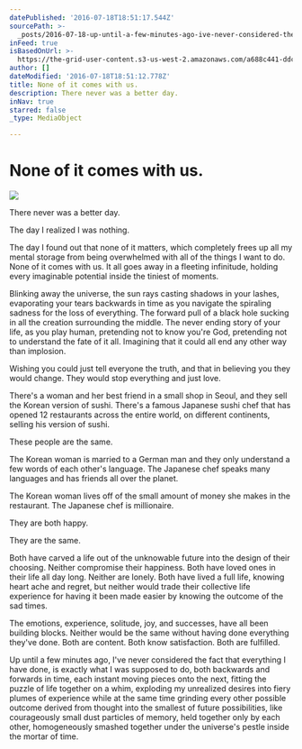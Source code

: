 ```yaml
---
datePublished: '2016-07-18T18:51:17.544Z'
sourcePath: >-
  _posts/2016-07-18-up-until-a-few-minutes-ago-ive-never-considered-the-fact-t.md
inFeed: true
isBasedOnUrl: >-
  https://the-grid-user-content.s3-us-west-2.amazonaws.com/a688c441-ddcd-4e00-9431-f3fb2d68fc4e.jpg
author: []
dateModified: '2016-07-18T18:51:12.778Z'
title: None of it comes with us.
description: There never was a better day.
inNav: true
starred: false
_type: MediaObject

---
```

# **None of it comes with us.**
![](https://the-grid-user-content.s3-us-west-2.amazonaws.com/d6b43b53-ea4e-4c0c-a781-214853687b5f.jpg)

There never was a better day.

The day I realized I was nothing.

The day I found out that none of it matters, which completely frees up all my mental storage from being overwhelmed with all of the things I want to do. None of it comes with us. It all goes away in a fleeting infinitude, holding every imaginable potential inside the tiniest of moments.

Blinking away the universe, the sun rays casting shadows in your lashes, evaporating your tears backwards in time as you navigate the spiraling sadness for the loss of everything. The forward pull of a black hole sucking in all the creation surrounding the middle. The never ending story of your life, as you play human, pretending not to know you're God, pretending not to understand the fate of it all. Imagining that it could all end any other way than implosion.

Wishing you could just tell everyone the truth, and that in believing you they would change. They would stop everything and just love.

There's a woman and her best friend in a small shop in Seoul, and they sell the Korean version of sushi. There's a famous Japanese sushi chef that has opened 12 restaurants across the entire world, on different continents, selling his version of sushi.

These people are the same.

The Korean woman is married to a German man and they only understand a few words of each other's language. The Japanese chef speaks many languages and has friends all over the planet.

The Korean woman lives off of the small amount of money she makes in the restaurant. The Japanese chef is millionaire.

They are both happy.

They are the same.

Both have carved a life out of the unknowable future into the design of their choosing. Neither compromise their happiness. Both have loved ones in their life all day long. Neither are lonely. Both have lived a full life, knowing heart ache and regret, but neither would trade their collective life experience for having it been made easier by knowing the outcome of the sad times.

The emotions, experience, solitude, joy, and successes, have all been building blocks. Neither would be the same without having done everything they've done. Both are content. Both know satisfaction. Both are fulfilled.

Up until a few minutes ago, I've never considered the fact that everything I have done, is exactly what I was supposed to do, both backwards and forwards in time, each instant moving pieces onto the next, fitting the puzzle of life together on a whim, exploding my unrealized desires into fiery plumes of experience while at the same time grinding every other possible outcome derived from thought into the smallest of future possibilities, like courageously small dust particles of memory, held together only by each other, homogeneously smashed together under the universe's pestle inside the mortar of time.